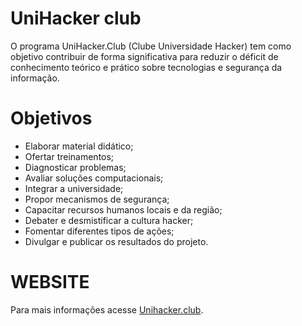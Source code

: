 # UniHacker club
  O programa UniHacker.Club (Clube Universidade Hacker) tem como objetivo contribuir de 
  forma significativa para reduzir o déficit de conhecimento teórico e prático sobre tecnologias e segurança da informação.
  
# Objetivos
  - Elaborar material didático;
  - Ofertar treinamentos;
  - Diagnosticar problemas;
  - Avaliar soluções computacionais;
  - Integrar a universidade;
  - Propor mecanismos de segurança;
  - Capacitar recursos humanos locais e da região;
  - Debater e desmistificar a cultura hacker;
  - Fomentar diferentes tipos de ações;
  - Divulgar e publicar os resultados do projeto.
  
# WEBSITE
  Para mais informações acesse [Unihacker.club](https://unihacker.club).
